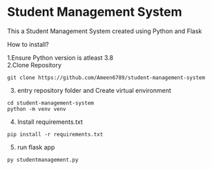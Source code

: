 <h1>Student Management System</h1>
<p>This a Student Management System created using Python and Flask</p>
<p>How to install?</p>
1.Ensure Python version is atleast 3.8 <br>
2.Clone Repository

```
git clone https://github.com/Ameen6789/student-management-system
``` 

3. entry repository folder and Create virtual environment

```
cd student-management-system
python -m venv venv
```

4. Install requirements.txt
```
pip install -r requirements.txt
```

5. run flask app
```
py studentmanagement.py  
```

